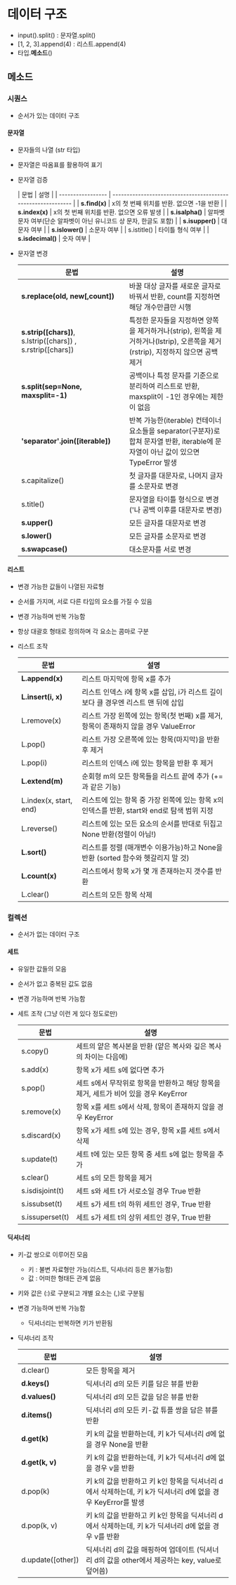 # 데이터 구조

- input().split() : 문자열.split()
- [1, 2, 3].append(4) : 리스트.append(4)
- 타입.**메소드**()

## 메소드

### 시퀀스

- 순서가 있는 데이터 구조

#### 문자열

- 문자들의 나열 (str 타입)

- 문자열은 따옴표를 활용하여 표기

- 문자열 검증

  | 문법              | 설명                                                         |
| ----------------- | ------------------------------------------------------------ |
| **s.find(x)**     | x의 첫 번째 위치를 반환. 없으면 -1을 반환                    |
| **s.index(x)**    | x의 첫 번째 위치를 반환. 없으면 오류 발생                    |
| **s.isalpha()**   | 알파벳 문자 여부(단순 알파벳이 아닌 유니코드 상 문자, 한글도 포함) |
| **s.isupper()**   | 대문자 여부                                                  |
| **s.islower()**   | 소문자 여부                                                  |
| s.istitle()       | 타이틀 형식 여부                                             |
| **s.isdecimal()** | 숫자 여부                                                    |

- 문자열 변경

  | 문법                                                        | 설명                                                         |
  | ----------------------------------------------------------- | ------------------------------------------------------------ |
  | **s.replace(old, new[,count])**                             | 바꿀 대상 글자를 새로운 글자로 바꿔서 반환, count를 지정하면 해당 개수만큼만 시행 |
  | **s.strip([chars])**, s.lstrip([chars]) , s.rstrip([chars]) | 특정한 문자들을 지정하면 양쪽을 제거하거나(strip), 왼쪽을 제거하거나(lstrip), 오른쪽을 제거(rstrip), 지정하지 않으면 공백 제거 |
  | **s.split(sep=None, maxsplit=-1)**                          | 공백이나 특정 문자를 기준으로 분리하여 리스트로 반환, maxsplit이 -1인 경우에는 제한이 없음 |
  | **'separator'.join([iterable])**                            | 반복 가능한(iterable) 컨테이너 요소들을 separator(구분자)로 합쳐 문자열 반환, iterable에 문자열이 아닌 값이 있으면 TypeError 발생 |
  | s.capitalize()                                              | 첫 글자를 대문자로, 나머지 글자를 소문자로 변경              |
  | s.title()                                                   | 문자열을 타이틀 형식으로 변경 ('나 공백 이후를 대문자로 변경) |
  | **s.upper()**                                               | 모든 글자를 대문자로 변경                                    |
  | **s.lower()**                                               | 모든 글자를 소문자로 변경                                    |
  | **s.swapcase()**                                            | 대소문자를 서로 변경                                         |

#### 리스트

- 변경 가능한 값들이 나열된 자료형

- 순서를 가지며, 서로 다른 타입의 요소를 가질 수 있음

- 변경 가능하며 반복 가능함

- 항상 대괄호 형태로 정의하며 각 요소는 콤마로 구분

- 리스트 조작

  | 문법                   | 설명                                                         |
  | ---------------------- | ------------------------------------------------------------ |
  | **L.append(x)**        | 리스트 마지막에 항목 x를 추가                                |
  | **L.insert(i, x)**     | 리스트 인덱스 i에 항목 x를 삽입, i가 리스트 길이보다 클 경우엔 리스트 맨 뒤에 삽입 |
  | L.remove(x)            | 리스트 가장 왼쪽에 있는 항목(첫 번째) x를 제거, 항목이 존재하지 않을 경우 ValueError |
  | L.pop()                | 리스트 가장 오른쪽에 있는 항목(마지막)을 반환 후 제거        |
  | L.pop(i)               | 리스트의 인덱스 i에 있는 항목을 반환 후 제거                 |
  | **L.extend(m)**        | 순회형 m의 모든 항목들을 리스트 끝에 추가 (+=과 같은 기능)   |
  | L.index(x, start, end) | 리스트에 있는 항목 중 가장 왼쪽에 있는 항목 x의 인덱스를 반환, start와 end로 탐색 범위 지정 |
  | L.reverse()            | 리스트에 있는 모든 요소의 순서를 반대로 뒤집고 None 반환(정렬이 아님!) |
  | **L.sort()**           | 리스트를 정렬 (매개변수 이용가능)하고 None을 반환 (sorted 함수와 헷갈리지 말 것) |
  | **L.count(x)**         | 리스트에서 항목 x가 몇 개 존재하는지 갯수를 반환             |
  | L.clear()              | 리스트의 모든 항목 삭제                                      |

### 컬렉션

- 순서가 없는 데이터 구조

#### 세트

- 유일한 값들의 모음

- 순서가 없고 중복된 값도 없음

- 변경 가능하며 반복 가능함

- 세트 조작 (그냥 이런 게 있다 정도로만)

  | 문법            | 설명                                                         |
  | --------------- | ------------------------------------------------------------ |
  | s.copy()        | 세트의 얕은 복사본을 반환 (얕은 복사와 깊은 복사의 차이는 다음에) |
  | s.add(x)        | 항목 x가 세트 s에 없다면 추가                                |
  | s.pop()         | 세트 s에서 무작위로 항목을 반환하고 해당 항목을 제거, 세트가 비어 있을 경우 KeyError |
  | s.remove(x)     | 항목 x를 세트 s에서 삭제, 항목이 존재하지 않을 경우 KeyError |
  | s.discard(x)    | 항목 x가 세트 s에 있는 경우, 항목 x를 세트 s에서 삭제        |
  | s.update(t)     | 세트 t에 있는 모든 항목 중 세트 s에 없는 항목을 추가         |
  | s.clear()       | 세트 s의 모든 항목을 제거                                    |
  | s.isdisjoint(t) | 세트 s와 세트 t가 서로소일 경우 True 반환                    |
  | s.issubset(t)   | 세트 s가 세트 t의 하위 세트인 경우, True 반환                |
  | s.issuperset(t) | 세트 s가 세트 t의 상위 세트인 경우, True 반환                |

#### 딕셔너리

- 키-값 쌍으로 이루어진 모음

  - 키 : 불변 자료형만 가능(리스트, 딕셔너리 등은 불가능함)
  - 값 : 어떠한 형태든 관계 없음

- 키와 값은 (:)로 구분되고 개별 요소는 (,)로 구분됨

- 변경 가능하며 반복 가능함

  - 딕셔너리는 반복하면 키가 반환됨

- 딕셔너리 조작

  | 문법              | 설명                                                         |
  | ----------------- | ------------------------------------------------------------ |
  | d.clear()         | 모든 항목을 제거                                             |
  | **d.keys()**      | 딕셔너리 d의 모든 키를 담은 뷰를 반환                        |
  | **d.values()**    | 딕셔너리 d의 모든 값을 담은 뷰를 반환                        |
  | **d.items()**     | 딕셔너리 d의 모든 키-값 튜플 쌍을 담은 뷰를 반환             |
  | **d.get(k)**      | 키 k의 값을 반환하는데, 키 k가 딕셔너리 d에 없을 경우 None을 반환 |
  | **d.get(k, v)**   | 키 k의 값을 반환하는데, 키 k가 딕셔너리 d에 없을 경우 v을 반환 |
  | d.pop(k)          | 키 k의 값을 반환하고 키 k인 항목을 딕셔너리 d에서 삭제하는데, 키 k가 딕셔너리 d에 없을 경우 KeyError를 발생 |
  | d.pop(k, v)       | 키 k의 값을 반환하고 키 k인 항목을 딕셔너리 d에서 삭제하는데, 키 k가 딕셔너리 d에 없을 경우 v를 반환 |
  | d.update([other]) | 딕셔너리 d의 값을 매핑하여 업데이트 (딕셔너리 d의 값을 other에서 제공하는 key, value로 덮어씀) |

  
